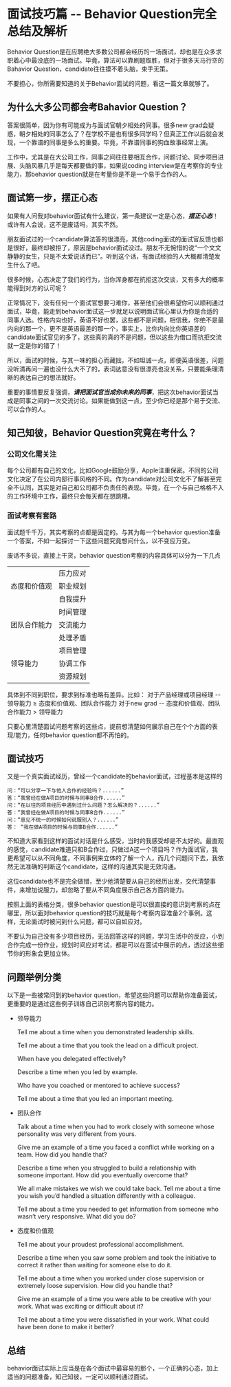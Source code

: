 # 面试技巧篇 -- Behavior Question完全总结及解析
Behavior Question是在应聘绝大多数公司都会经历的一场面试，却也是在众多求职着心中最没底的一场面试。毕竟，算法可以靠刷题取胜，但对于很多天马行空的Bahavior Question，candidate往往摸不着头脑，束手无策。

不要担心，你所需要知道的关于Behavior面试的问题，看这一篇文章就够了。


## 为什么大多公司都会考Bahavior Question？
答案很简单，因为你有可能成为与面试官朝夕相处的同事。很多new grad会疑惑，朝夕相处的同事怎么了？在学校不是也有很多同学吗？但真正工作以后就会发现，一个靠谱的同事是多么的重要。毕竟，不靠谱同事的狗血故事经常上演。

工作中，尤其是在大公司工作，同事之间往往要相互合作，问题讨论、同步项目进展、头脑风暴几乎是每天都要做的事，如果说coding interview是在考察你的专业能力，那behavior question就是在考量你是不是一个易于合作的人。

## 面试第一步，摆正心态
如果有人问我对behavior面试有什么建议，第一条建议一定是心态，***摆正心态***！或许有人会说，这不是废话吗，其实不然。

朋友面试过的一个candidate算法答的很漂亮，其他coding面试的面试官反馈也都是很好，最终却被拒了，原因是behavior面试没过。朋友不无惋惜的说“一个文文静静的女生，只是不太爱说话而已”。听到这个话，有面试经验的人大概都清楚发生什么了吧。

很多时候，心态决定了我们的行为，当你浑身都在抗拒这次交谈，又有多大的概率能得到对方的认可呢？

正常情况下，没有任何一个面试官想要刁难你，甚至他们会很希望你可以顺利通过面试，毕竟，能走到behavior面试这一步就足以说明面试官心里认为你是合适的同事人选。性格内向也好，英语不好也罢，这些都不是问题，相信我，你绝不是最内向的那一个，更不是英语最差的那一个，事实上，比你内向比你英语差的candidate面试官见的多了，这些真的真的不是问题，但以这些为借口而抗拒交流就一定是你的错了！

所以，面试的时候，与其一味的担心而藏拙，不如坦诚一点，即便英语很差，问题没听清再问一遍也没什么大不了的，表词达意没有很漂亮也没关系，只要能条理清晰的表达自己的想法就好。

重要的事情要反复强调，***请把面试官当成你未来的同事***，把这次behavior面试当成是同事之间的一次交流讨论。如果能做到这一点，至少你已经是那个易于交流、可以合作的人。

## 知己知彼，Behavior Question究竟在考什么？
### 公司文化需关注
每个公司都有自己的文化，比如Google鼓励分享，Apple注重保密。不同的公司文化决定了在公司内部行事风格的不同。作为candidate对公司文化不了解甚至完全不认同，其实是对自己和公司都不负责任的表现。毕竟，在一个与自己格格不入的工作环境中工作，最终只会每天都在想跳槽。

### 面试考察有套路
面试题千千万，其实考察的点都是固定的。与其为每一个behavior question准备一个答案，不如一起探讨一下这些问题究竟想问什么，以不变应万变。

废话不多说，直接上干货，behavior question考察的内容具体可以分为一下几点

 <table>
    <tr>
       <td rowspan="3">态度和价值观</td>
       <td>压力应对</td>
    </tr>
    <tr>
       <td>职业规划</td>
    </tr>
    <tr>
       <td>自我提升</td>
    </tr>
    <tr>
       <td rowspan="3">团队合作能力</td>
       <td>时间管理</td>
    </tr>
    <tr>
       <td>交流能力</td>
    </tr>
    <tr>
       <td>处理矛盾</td>
    </tr>
    <tr>
       <td rowspan="3">领导能力</td>
       <td>项目管理</td>
    </tr>
    <tr>
       <td>协调工作</td>
    </tr>
    <tr>
       <td>资源规划</td>
    </tr>
 </table>

具体到不同到职位，要求到标准也略有差异。比如：
对于产品经理或项目经理 -- 领导能力 ≥ 态度和价值观、团队合作能力
对于new grad -- 态度和价值观、团队合作能力 > 领导能力

只要心里清楚面试问题考察的这些点，提前想清楚如何展示自己在个个方面的表现/能力，任何behavior question都不再怕的。

## 面试技巧
又是一个真实面试经历，曾经一个candidate的behavior面试，过程基本是这样的

```
问：“可以分享一下与他人合作的经验吗？......”
答：“我曾经在做A项目的时候与同事B合作......”
问：“在以往的项目经历中遇到过什么问题？怎么解决的？......”
答：“我曾经在做A项目的时候与同事B合作......”
问：“意见不统一的时候如何说服别人？......”
答： “我在做A项目的时候与同事B合作......”
```

不知道大家看到这样的面试对话是什么感受，当时的我感受却是不太好的。最直观的感觉，candidate难道只和B合作过，只做过A这一个项目吗？作为面试官，我更希望可以从不同角度，不同事例来立体的了解一个人，而几个问题问下去，我依然无法准确的判断这个candidate，这样的沟通其实是无效沟通。

这位candidate也不是完全做错，至少他清楚要从自己的经历出发，交代清楚事件，来增加说服力，却忽略了要从不同角度展示自己各方面的能力。

按照上面的表格分类，很多behavior question是可以很直接的意识到考察的点在哪里，所以面对behavior question的技巧就是每个考察内容准备2个事例。这样，无论面试时被问到什么问题，都可以自如应对。

不要认为自己没有多少项目经历，无法回答这样的问题，学习生活中的反应，小到合作完成一份作业，规划时间应对考试，都是可以在面试中展示的点，透过这些细节你的形象会更加立体。

## 问题举例分类
以下是一些被常问到的behavior question，希望这些问题可以帮助你准备面试，更重要的是通过这些例子训练自己识别考察内容的能力。

- 领导能力

  Tell me about a time when you demonstrated leadership skills.

  Tell me about a time that you took the lead on a difficult project.

  When have you delegated effectively?

  Describe a time when you led by example.

  Who have you coached or mentored to achieve success?

  Tell me about a time that you led an important meeting.

- 团队合作

  Talk about a time when you had to work closely with someone whose personality was very different from yours.

  Give me an example of a time you faced a conflict while working on a team. How did you handle that?

  Describe a time when you struggled to build a relationship with someone important. How did you eventually overcome that?

  We all make mistakes we wish we could take back. Tell me about a time you wish you’d handled a situation differently with a colleague.

  Tell me about a time you needed to get information from someone who wasn’t very responsive. What did you do?

- 态度和价值观

  Tell me about your proudest professional accomplishment.

  Describe a time when you saw some problem and took the initiative to correct it rather than waiting for someone else to do it.

  Tell me about a time when you worked under close supervision or extremely loose supervision. How did you handle that?

  Give me an example of a time you were able to be creative with your work. What was exciting or difficult about it?

  Tell me about a time you were dissatisfied in your work. What could have been done to make it better?

## 总结
behavior面试实际上应当是在各个面试中最容易的那个，一个正确的心态，加上适当的问题准备，知己知彼，一定可以顺利通过面试。
